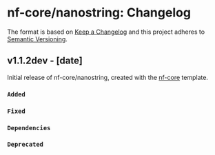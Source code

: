 # nf-core/nanostring: Changelog

The format is based on [Keep a Changelog](https://keepachangelog.com/en/1.0.0/)
and this project adheres to [Semantic Versioning](https://semver.org/spec/v2.0.0.html).

## v1.1.2dev - [date]

Initial release of nf-core/nanostring, created with the [nf-core](https://nf-co.re/) template.

### `Added`

### `Fixed`

### `Dependencies`

### `Deprecated`

